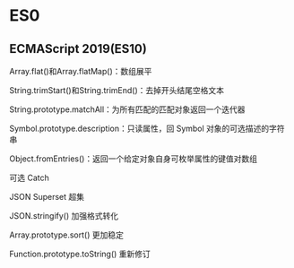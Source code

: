 # ES0

## ECMAScript 2019(ES10)

Array.flat()和Array.flatMap()：数组展平

String.trimStart()和String.trimEnd()：去掉开头结尾空格文本

String.prototype.matchAll：为所有匹配的匹配对象返回一个迭代器

Symbol.prototype.description：只读属性，回 Symbol 对象的可选描述的字符串

Object.fromEntries()：返回一个给定对象自身可枚举属性的键值对数组

可选 Catch

JSON Superset 超集

JSON.stringify() 加强格式转化

Array.prototype.sort() 更加稳定

Function.prototype.toString() 重新修订

